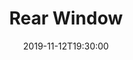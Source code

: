 ---
layout: screening

date: 2019-11-12T19:30:00
location: 03 MS 01 (TBC)

title: Rear Window
year: 1954
runtime: 1h 52m
backdrop: /uploads/rear-window-backdrop.jpg
poster: /uploads/rear-window-poster.jpg
trailer: https://www.youtube.com/watch?v=6kCcZCMYw38
overview: "Professional photographer L.B. 'Jeff' Jeffries breaks his leg while getting an action shot at an auto race. Confined to his New York apartment, he spends his time looking out of the rear window observing the neighbors. When he begins to suspect that a man across the courtyard may have murdered his wife. Jeff enlists the help of his high society fashion-consultant girlfriend and his visiting nurse to investigate."
genres:
  - Drama
  - Mystery
  - Thriller
director: Alfred Hitchcock
cast:
  - James Stewart
  - Grace Kelly
  - Wendell Corey
---